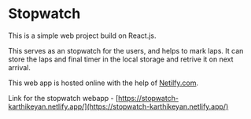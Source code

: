 # Stopwatch
 
This is a simple web project build on React.js.

This serves as an stopwatch for the users, and helps to mark laps.
It can store the laps and final timer in the local storage and retrive it on next arrival.

This web app is hosted online with the help of [Netilfy.com](https://www.netlify.com/). 

Link for the stopwatch webapp - [https://stopwatch-karthikeyan.netlify.app/](https://stopwatch-karthikeyan.netlify.app/)
